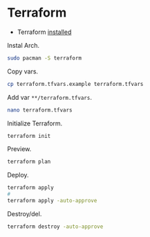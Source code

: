 # Terraform

- Terraform [installed](https://learn.hashicorp.com/terraform/getting-started/install.html)

Instal Arch.

```bash
sudo pacman -S terraform
```

Copy vars.

```bash
cp terraform.tfvars.example terraform.tfvars
```

Add var `**/terraform.tfvars`.

```bash
nano terraform.tfvars
```

Initialize Terraform.

```bash
terraform init
```

Preview.

```bash
terraform plan
```

Deploy.

```bash
terraform apply
#
terraform apply -auto-approve
```

Destroy/del.

```bash
terraform destroy -auto-approve
```
